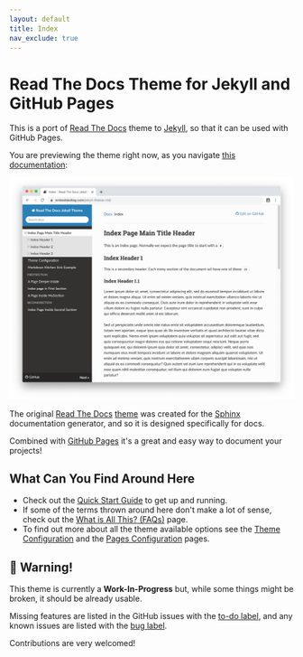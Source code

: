 ```yaml
---
layout: default
title: Index
nav_exclude: true
---
```


# Read The Docs Theme for Jekyll and GitHub Pages

This is a port of
[Read The Docs](https://sphinx-rtd-theme.readthedocs.io) theme to
[Jekyll](https://jekyllrb.com/), so that it can be used with GitHub Pages.

You are previewing the theme right now, as you navigate
[this documentation](https://carlosperate.github.io/jekyll-theme-rtd):

![screenshot](assets/img/screenshot.png)

The original [Read The Docs](https://readthedocs.org)
[theme]((https://sphinx-rtd-theme.readthedocs.io)) was created for the
[Sphinx](https://www.sphinx-doc.org/) documentation generator, and so it is
designed specifically for docs.

Combined with [GitHub Pages](https://pages.github.com) it's a great and easy
way to document your projects!

## What Can You Find Around Here

- Check out the [Quick Start Guide](https://carlosperate.github.io/jekyll-theme-rtd/quickstart.html) to get up and running.
- If some of the terms thrown around here don't make a lot of sense, check out the [What is All This? (FAQs)](https://carlosperate.github.io/jekyll-theme-rtd/faqs.html) page.
- To find out more about all the theme available options see the
  [Theme Configuration](https://carlosperate.github.io/jekyll-theme-rtd/configuration/configyml.html)
  and the [Pages Configuration](https://carlosperate.github.io/jekyll-theme-rtd/configuration/frontmatter.html)
  pages.

## 🚧 Warning!

This theme is currently a **Work-In-Progress** but, while some things might be
broken, it should be already usable.

Missing features are listed in the GitHub issues with the
[to-do label](https://github.com/carlosperate/jekyll-theme-rtd/issues?q=is%3Aissue+is%3Aopen+label%3Ato-do),
and any known issues are listed with the
[bug label](https://github.com/carlosperate/jekyll-theme-rtd/issues?q=is%3Aissue+is%3Aopen+label%3Abug).

Contributions are very welcomed!
